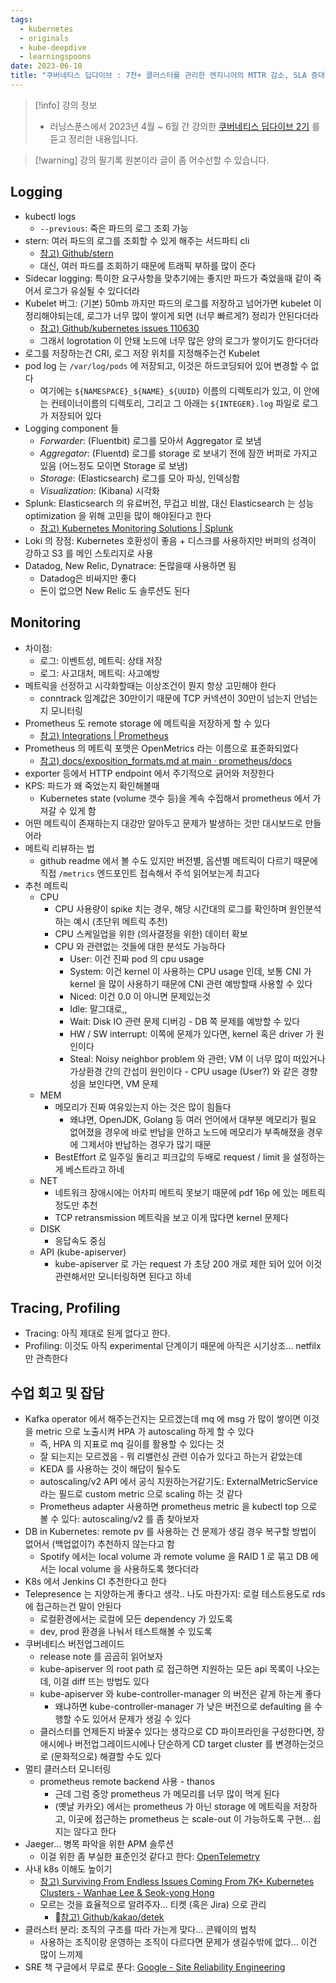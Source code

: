 ```yaml
---
tags:
  - kubernetes
  - originals
  - kube-deepdive
  - learningspoons
date: 2023-06-10
title: "쿠버네티스 딥다이브 : 7천+ 클러스터를 관리한 엔지니어의 MTTR 감소, SLA 증대 노하우 (6주차 - Open Source Projects)"
---
```

> [!info] 강의 정보
> - 러닝스푼스에서 2023년 4월 ~ 6월 간 강의한 [쿠버네티스 딥다이브 2기](https://learningspoons.com/course/detail/kubernetes/) 를 듣고 정리한 내용입니다.

> [!warning] 강의 필기록 원본이라 글이 좀 어수선할 수 있습니다.

## Logging

- kubectl logs
	- `--previous`: 죽은 파드의 로그 조회 가능
- stern: 여러 파드의 로그를 조회할 수 있게 해주는 서드파티 cli
	- [참고) Github/stern](https://github.com/stern/stern)
	- 대신, 여러 파드를 조회하기 때문에 트래픽 부하를 많이 준다
- Sidecar logging: 특이한 요구사항을 맞추기에는 좋지만 파드가 죽었을때 같이 죽어서 로그가 유실될 수 있다더라
- Kubelet 버그: (기본) 50mb 까지만 파드의 로그를 저장하고 넘어가면 kubelet 이 정리해야되는데, 로그가 너무 많이 쌓이게 되면 (너무 빠르게?) 정리가 안된다더라
	- [참고) Github/kubernetes issues 110630](https://github.com/kubernetes/kubernetes/issues/110630)
	- 그래서 logrotation 이 안돼 노드에 너무 많은 양의 로그가 쌓이기도 한다더라
- 로그를 저장하는건 CRI, 로그 저장 위치를 지정해주는건 Kubelet
- pod log 는 `/var/log/pods` 에 저장되고, 이것은 하드코딩되어 있어 변경할 수 없다
	- 여기에는 `${NAMESPACE}_${NAME}_${UUID}` 이름의 디렉토리가 있고, 이 안에는 컨테이너이름의 디렉토리, 그리고 그 아래는 `${INTEGER}.log` 파일로 로그가 저장되어 있다
- Logging component 들
	- *Forwarder*: (Fluentbit) 로그를 모아서 Aggregator 로 보냄
	- *Aggregator*: (Fluentd) 로그를 storage 로 보내기 전에 잠깐 버퍼로 가지고 있음 (어느정도 모이면 Storage 로 보냄)
	- *Storage*: (Elasticsearch) 로그를 모아 파싱, 인덱싱함
	- *Visualization*: (Kibana) 시각화
- Splunk: Elasticsearch 의 유료버전, 무겁고 비쌈, 대신 Elasticsearch 는 성능 optimization 을 위해 고민을 많이 해야된다고 한다
	- [참고) Kubernetes Monitoring Solutions | Splunk](https://www.splunk.com/en_us/solutions/kubernetes-monitoring.html)
- Loki 의 장점: Kubernetes 호환성이 좋음 + 디스크를 사용하지만 버퍼의 성격이 강하고 S3 를 메인 스토리지로 사용
- Datadog, New Relic, Dynatrace: 돈많을때 사용하면 됨
	- Datadog은 비싸지만 좋다
	- 돈이 없으면 New Relic 도 솔루션도 된다

## Monitoring

- 차이점:
	- 로그: 이벤트성, 메트릭: 상태 저장
	- 로그: 사고대처, 메트릭: 사고예방
- 메트릭을 선정하고 시각화할때는 이상조건이 뭔지 항상 고민해야 한다
	- conntrack 임계값은 30만이기 때문에 TCP 커넥션이 30만이 넘는지 안넘는지 모니터링
- Prometheus 도 remote storage 에 메트릭을 저장하게 할 수 있다
	- [참고) Integrations | Prometheus](https://prometheus.io/docs/operating/integrations/#remote-endpoints-and-storage)
- Prometheus 의 메트릭 포맷은 OpenMetrics 라는 이름으로 표준화되었다
	- [참고) docs/exposition_formats.md at main · prometheus/docs](https://github.com/prometheus/docs/blob/main/content/docs/instrumenting/exposition_formats.md#text-based-format)
- exporter 등에서 HTTP endpoint 에서 주기적으로 긁어와 저장한다
- KPS: 파드가 왜 죽었는지 확인해볼때
	- Kubernetes state (volume 갯수 등)을 계속 수집해서 prometheus 에서 가져갈 수 있게 함
- 어떤 메트릭이 존재하는지 대강만 알아두고 문제가 발생하는 것만 대시보드로 만들어라
- 메트릭 리뷰하는 법
	- github readme 에서 볼 수도 있지만 버전별, 옵션별 메트릭이 다르기 때문에 직접 `/metrics` 엔드포인트 접속해서 주석 읽어보는게 최고다
- 추천 메트릭
	- CPU
		- CPU 사용량이 spike 치는 경우, 해당 시간대의 로그를 확인하며 원인분석하는 예시 (초단위 메트릭 추천)
		- CPU 스케일업을 위한 (의사결정을 위한) 데이터 확보
		- CPU 와 관련없는 것들에 대한 분석도 가능하다
			- User: 이건 진짜 pod 의 cpu usage
			- System: 이건 kernel 이 사용하는 CPU usage 인데, 보통 CNI 가 kernel 을 많이 사용하기 때문에 CNI 관련 예방할때 사용할 수 있다
			- Niced: 이건 0.0 이 아니면 문제있는것
			- Idle: 말그대로,,
			- Wait: Disk IO 관련 문제 디버깅 - DB 쪽 문제를 예방할 수 있다
			- HW / SW interrupt: 이쪽에 문제가 있다면, kernel 혹은 driver 가 원인이다
			- Steal: Noisy neighbor problem 와 관련; VM 이 너무 많이 떠있거나 가상환경 간의 간섭이 원인이다 - CPU usage (User?) 와 같은 경향성을 보인다면, VM 문제
	- MEM
		- 메모리가 진짜 여유있는지 아는 것은 많이 힘들다
			- 왜냐면, OpenJDK, Golang 등 여러 언어에서 대부분 메모리가 필요 없어졌을 경우에 바로 반납을 안하고 노드에 메모리가 부족해졌을 경우에 그제서야 반납하는 경우가 많기 때문
		- BestEffort 로 일주일 돌리고 피크값의 두배로 request / limit 을 설정하는게 베스트라고 하네
	- NET
		- 네트워크 장애시에는 어차피 메트릭 못보기 때문에 pdf 16p 에 있는 메트릭 정도만 추천
		- TCP retransmission 메트릭을 보고 이게 많다면 kernel 문제다
	- DISK
		- 응답속도 중심
	- API (kube-apiserver)
		- kube-apiserver 로 가는 request 가 초당 200 개로 제한 되어 있어 이것관련해서만 모니터링하면 된다고 하네

## Tracing, Profiling

- Tracing: 아직 제대로 된게 없다고 한다.
- Profiling: 이것도 아직 experimental 단계이기 때문에 아직은 시기상조… netfilx 만 관측한다

## 수업 회고 및 잡담

- Kafka operator 에서 해주는건지는 모르겠는데 mq 에 msg 가 많이 쌓이면 이것을 metric 으로 노출시켜 HPA 가 autoscaling 하게 할 수 있다
	- 즉, HPA 의 지표로 mq 길이를 활용할 수 있다는 것
	- 잘 되는지는 모르겠음 - 뭐 리밸런싱 관련 이슈가 있다고 하는거 같았는데
	- KEDA 를 사용하는 것이 해답이 될수도
	- autoscaling/v2 API 에서 공식 지원하는거같기도: ExternalMetricService 라는 필드로 custom metric 으로 scaling 하는 것 같다
	- Prometheus adapter 사용하면 prometheus metric 을 kubectl top 으로 볼 수 있다: autoscaling/v2 를 좀 찾아보자
- DB in Kubernetes: remote pv 를 사용하는 건 문제가 생길 경우 복구할 방법이 없어서 (백업없이?) 추천하지 않는다고 함
	- Spotify 에서는 local volume 과 remote volume 을 RAID 1 로 묶고 DB 에서는 local volume 을 사용하도록 했다더라
- K8s 에서 Jenkins CI 추천한다고 한다
- Telepresence 는 지양하는게 좋다고 생각.. 나도 마찬가지: 로컬 테스트용도로 rds 에 접근하는건 말이 안된다
	- 로컬환경에서는 로컬에 모든 dependency 가 있도록
	- dev, prod 환경을 나눠서 테스트해볼 수 있도록
- 쿠버네티스 버전업그레이드
	- release note 를 곰곰히 읽어보자
	- kube-apiserver 의 root path 로 접근하면 지원하는 모든 api 목록이 나오는데, 이걸 diff 뜨는 방법도 있다
	- kube-apiserver 와 kube-controller-manager 의 버전은 같게 하는게 좋다
		- 왜냐하면 kube-controller-manager 가 낮은 버전으로 defaulting 을 수행할 수도 있어서 문제가 생길 수 있다
	- 클러스터를 언제든지 바꿀수 있다는 생각으로 CD 파이프라인을 구성한다면, 장애시에나 버전업그레이드시에나 단순하게 CD target cluster 를 변경하는것으로 (문화적으로) 해결할 수도 있다
- 멀티 클러스터 모니터링
	- prometheus remote backend 사용 - thanos
		- 근데 그럼 중앙 prometheus 가 메모리를 너무 많이 먹게 된다
		- (옛날 카카오) 에서는 prometheus 가 아닌 storage 에 메트릭을 저장하고, 이곳에 접근하는 prometheus 는 scale-out 이 가능하도록 구현… 쉽지는 않다고 한다
- Jaeger… 병목 파악을 위한 APM 솔루션
    - 이걸 위한 좀 부실한 표준인것 같다고 한다: [OpenTelemetry](https://opentelemetry.io/)
- 사내 k8s 이해도 높이기
	- [참고) Surviving From Endless Issues Coming From 7K+ Kubernetes Clusters - Wanhae Lee & Seok-yong Hong](https://www.youtube.com/watch?v=dMwQEUl9IZg)
	- 모르는 것을 효율적으로 알려주자… 티켓 (혹은 Jira) 으로 관리
		- [참고) Github/kakao/detek](https://github.com/kakao/detek)
- 클러스터 분리: 조직의 구조를 따라 가는게 맞다… 콘웨이의 법칙
	- 사용하는 조직이랑 운영하는 조직이 다르다면 문제가 생길수밖에 없다… 이건 많이 느끼제
- SRE 책 구글에서 무료로 푼다: [Google - Site Reliability Engineering](https://sre.google/books/)